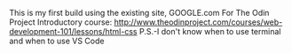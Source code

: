 This is my first build using the existing site, GOOGLE.com
For The Odin Project Introductory course: http://www.theodinproject.com/courses/web-development-101/lessons/html-css
P.S.-I don't know when to use terminal and when to use VS Code